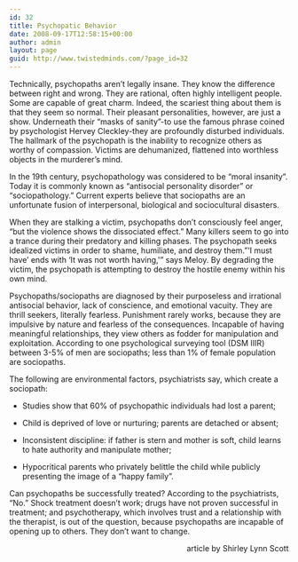 ```yaml
---
id: 32
title: Psychopatic Behavior
date: 2008-09-17T12:58:15+00:00
author: admin
layout: page
guid: http://www.twistedminds.com/?page_id=32
---
```

<p class="dropcap-first">
  Technically, psychopaths aren&#8217;t legally insane. They know the difference between right and wrong. They are rational, often highly intelligent people. Some are capable of great charm. Indeed, the scariest thing about them is that they seem so normal. Their pleasant personalities, however, are just a show. Underneath their &#8220;masks of sanity&#8221;-to use the famous phrase coined by psychologist Hervey Cleckley-they are profoundly disturbed individuals. The hallmark of the psychopath is the inability to recognize others as worthy of compassion. Victims are dehumanized, flattened into worthless objects in the murderer&#8217;s mind.
</p>

In the 19th century, psychopathology was considered to be &#8220;moral insanity&#8221;. Today it is commonly known as &#8220;antisocial personality disorder&#8221; or &#8220;sociopathology.&#8221; Current experts believe that sociopaths are an unfortunate fusion of interpersonal, biological and sociocultural disasters.

When they are stalking a victim, psychopaths don&#8217;t consciously feel anger, &#8220;but the violence shows the dissociated effect.&#8221; Many killers seem to go into a trance during their predatory and killing phases. The psychopath seeks idealized victims in order to shame, humiliate, and destroy them.&#8221;&#8216;I must have&#8217; ends with &#8216;It was not worth having,'&#8221; says Meloy. By degrading the victim, the psychopath is attempting to destroy the hostile enemy within his own mind.

Psychopaths/sociopaths are diagnosed by their purposeless and irrational antisocial behavior, lack of conscience, and emotional vacuity. They are thrill seekers, literally fearless. Punishment rarely works, because they are impulsive by nature and fearless of the consequences. Incapable of having meaningful relationships, they view others as fodder for manipulation and exploitation. According to one psychological surveying tool (DSM IIIR) between 3-5% of men are sociopaths; less than 1% of female population are sociopaths.

The following are environmental factors, psychiatrists say, which create a sociopath:

  * Studies show that 60% of psychopathic individuals had lost a parent;


  * Child is deprived of love or nurturing; parents are detached or absent;


  * Inconsistent discipline: if father is stern and mother is soft, child learns to hate authority and manipulate mother;


  * Hypocritical parents who privately belittle the child while publicly presenting the image of a &#8220;happy family&#8221;.

Can psychopaths be successfully treated? According to the psychiatrists, &#8220;No.&#8221; Shock treatment doesn&#8217;t work; drugs have not proven successful in treatment; and psychotherapy, which involves trust and a relationship with the therapist, is out of the question, because psychopaths are incapable of opening up to others. They don&#8217;t want to change.

<p style="text-align: right;">
  article by Shirley Lynn Scott
</p>